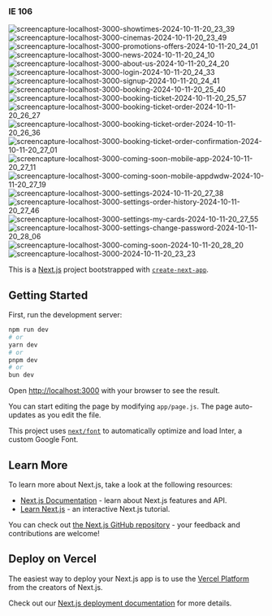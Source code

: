 ### IE 106
![screencapture-localhost-3000-showtimes-2024-10-11-20_23_39](https://github.com/user-attachments/assets/83f1a4cf-136e-4575-8813-cd31fe3b66e8)
![screencapture-localhost-3000-cinemas-2024-10-11-20_23_49](https://github.com/user-attachments/assets/42dce045-a8e9-48bd-be00-20f1eab36108)
![screencapture-localhost-3000-promotions-offers-2024-10-11-20_24_01](https://github.com/user-attachments/assets/8a9f5661-903d-4e1c-b4a1-c502a51cc95e)
![screencapture-localhost-3000-news-2024-10-11-20_24_10](https://github.com/user-attachments/assets/a0a5b8ff-f96a-459e-9349-5ba09fdb1fb1)
![screencapture-localhost-3000-about-us-2024-10-11-20_24_20](https://github.com/user-attachments/assets/1f92bda1-d7fc-45e1-b142-5dcaedc09a31)
![screencapture-localhost-3000-login-2024-10-11-20_24_33](https://github.com/user-attachments/assets/74920fa5-c56f-405c-977f-30b0901d77aa)
![screencapture-localhost-3000-signup-2024-10-11-20_24_41](https://github.com/user-attachments/assets/37e77b86-484b-4ec7-9292-84bb4ebcefc1)
![screencapture-localhost-3000-booking-2024-10-11-20_25_40](https://github.com/user-attachments/assets/5a43d2f5-9075-4e80-a6cf-a8fe18c7dcb2)
![screencapture-localhost-3000-booking-ticket-2024-10-11-20_25_57](https://github.com/user-attachments/assets/6c812f5a-58df-479e-90d7-335f0139b1d7)
![screencapture-localhost-3000-booking-ticket-order-2024-10-11-20_26_27](https://github.com/user-attachments/assets/e2830a82-e345-4db8-9544-a7cd3b6dde73)
![screencapture-localhost-3000-booking-ticket-order-2024-10-11-20_26_36](https://github.com/user-attachments/assets/2f2954ad-18f5-4be5-a309-620b48aae537)
![screencapture-localhost-3000-booking-ticket-order-confirmation-2024-10-11-20_27_01](https://github.com/user-attachments/assets/e7ba796a-72ba-4d27-8043-f2c7d8b349f0)
![screencapture-localhost-3000-coming-soon-mobile-app-2024-10-11-20_27_11](https://github.com/user-attachments/assets/5ca1f007-f409-408c-831a-45385522f487)
![screencapture-localhost-3000-coming-soon-mobile-appdwdw-2024-10-11-20_27_19](https://github.com/user-attachments/assets/e33c9015-b391-4da1-a361-ef6aec8a0473)
![screencapture-localhost-3000-settings-2024-10-11-20_27_38](https://github.com/user-attachments/assets/e41c2dbb-0d37-45d6-adaa-3addd3b9eb0f)
![screencapture-localhost-3000-settings-order-history-2024-10-11-20_27_46](https://github.com/user-attachments/assets/f5efc033-5f0c-4cd6-b802-8b9f9b96b026)
![screencapture-localhost-3000-settings-my-cards-2024-10-11-20_27_55](https://github.com/user-attachments/assets/40208726-deca-4458-8a0a-3ef1d595155b)
![screencapture-localhost-3000-settings-change-password-2024-10-11-20_28_06](https://github.com/user-attachments/assets/ade6e3ca-0a6c-44ac-8026-0e35fef6e42f)
![screencapture-localhost-3000-coming-soon-2024-10-11-20_28_20](https://github.com/user-attachments/assets/688bb191-4888-4bca-9845-cc8bd4768c90)
![screencapture-localhost-3000-2024-10-11-20_23_23](https://github.com/user-attachments/assets/fc2fc61e-ef04-43e4-aebc-cfd7b1f0ba3c)










This is a [Next.js](https://nextjs.org/) project bootstrapped with [`create-next-app`](https://github.com/vercel/next.js/tree/canary/packages/create-next-app).

## Getting Started

First, run the development server:

```bash
npm run dev
# or
yarn dev
# or
pnpm dev
# or
bun dev
```

Open [http://localhost:3000](http://localhost:3000) with your browser to see the result.

You can start editing the page by modifying `app/page.js`. The page auto-updates as you edit the file.

This project uses [`next/font`](https://nextjs.org/docs/basic-features/font-optimization) to automatically optimize and load Inter, a custom Google Font.

## Learn More

To learn more about Next.js, take a look at the following resources:

- [Next.js Documentation](https://nextjs.org/docs) - learn about Next.js features and API.
- [Learn Next.js](https://nextjs.org/learn) - an interactive Next.js tutorial.

You can check out [the Next.js GitHub repository](https://github.com/vercel/next.js/) - your feedback and contributions are welcome!

## Deploy on Vercel

The easiest way to deploy your Next.js app is to use the [Vercel Platform](https://vercel.com/new?utm_medium=default-template&filter=next.js&utm_source=create-next-app&utm_campaign=create-next-app-readme) from the creators of Next.js.

Check out our [Next.js deployment documentation](https://nextjs.org/docs/deployment) for more details.
